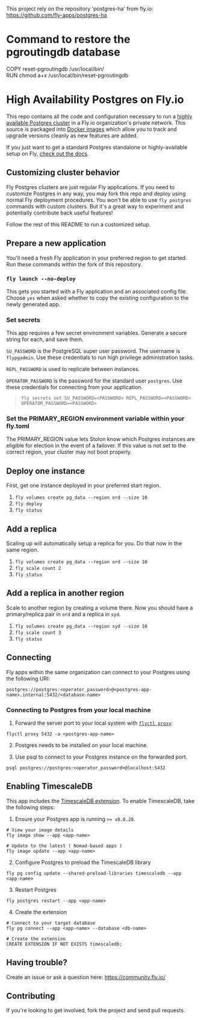 This project rely on the repository 'postgres-ha' from fly.io:  
https://github.com/fly-apps/postgres-ha

# Command to restore the pgroutingdb database

COPY reset-pgroutingdb /usr/local/bin/  
RUN chmod a+x /usr/local/bin/reset-pgroutingdb

# High Availability Postgres on Fly.io

This repo contains all the code and configuration necessary to run a [highly available Postgres cluster](https://fly.io/docs/postgres/) in a Fly.io organization's private network. This source is packaged into [Docker images](https://hub.docker.com/r/flyio/postgres-ha/tags) which allow you to track and upgrade versions cleanly as new features are added.

If you just want to get a standard Postgres standalone or highly-available setup on Fly, [check out the docs](https://fly.io/docs/postgres/).

## Customizing cluster behavior

Fly Postgres clusters are just regular Fly applications. If you need to customize Postgres in any way, you may fork this repo and deploy using normal Fly deployment procedures. You won't be able to use `fly postgres` commands with custom clusters. But it's a great way to experiment and potentially contribute back useful features!

Follow the rest of this README to run a customized setup.

## Prepare a new application

You'll need a fresh Fly application in your preferred region to get started. Run these commands within the fork of this repository.

### `fly launch --no-deploy`

This gets you started with a Fly application and an associated config file.
Choose `yes` when asked whether to copy the existing configuration to the newly generated app.

### Set secrets

This app requires a few secret environment variables. Generate a secure string for each, and save them.

`SU_PASSWORD` is the PostgreSQL super user password. The username is `flypgadmin`. Use these credentials to run high privilege administration tasks.

`REPL_PASSWORD` is used to replicate between instances.

`OPERATOR_PASSWORD` is the password for the standard user `postgres`. Use these credentials for connecting from your application.

> `fly secrets set SU_PASSWORD=<PASSWORD> REPL_PASSWORD=<PASSWORD> OPERATOR_PASSWORD=<PASSWORD>`

### Set the PRIMARY_REGION environment variable within your fly.toml

The PRIMARY_REGION value lets Stolon know which Postgres instances are eligible for election in the event of a failover. If this value is not set to the correct region, your cluster may not boot properly.

## Deploy one instance

First, get one instance deployed in your preferred start region.

1. `fly volumes create pg_data --region ord --size 10`
2. `fly deploy`
3. `fly status`

## Add a replica

Scaling up will automatically setup a replica for you. Do that now in the same region.

1. `fly volumes create pg_data --region ord --size 10`
2. `fly scale count 2`
3. `fly status`

## Add a replica in another region

Scale to another region by creating a volume there. Now you should have a primary/replica pair in `ord` and a replica in `syd`.

1. `fly volumes create pg_data --region syd --size 10`
2. `fly scale count 3`
3. `fly status`

## Connecting

Fly apps within the same organization can connect to your Postgres using the following URI:

```
postgres://postgres:<operator_password>@<postgres-app-name>.internal:5432/<database-name>
```

### Connecting to Postgres from your local machine

1. Forward the server port to your local system with [`flyctl proxy`](https://fly.io/docs/flyctl/proxy/):

```
flyctl proxy 5432 -a <postgres-app-name>
```

2. Postgres needs to be installed on your local machine.

3. Use psql to connect to your Postgres instance on the forwarded port.

```
psql postgres://postgres:<operator_password>@localhost:5432
```

## Enabling TimescaleDB

This app includes the [TimescaleDB extension](https://timescale.com/). To enable TimescaleDB, take the following steps:

1. Ensure your Postgres app is running `>= v0.0.28`.

```
# View your image details
fly image show --app <app-name>

# Update to the latest ( Nomad-based apps )
fly image update --app <app-name>
```

2. Configure Postgres to preload the TimescaleDB library

```
fly pg config update --shared-preload-libraries timescaledb --app <app-name>
```

3. Restart Postgres

```
fly postgres restart --app <app-name>
```

4. Create the extension

```
# Connect to your target database
fly pg connect --app <app-name> --database <db-name>

# Create the extension
CREATE EXTENSION IF NOT EXISTS timescaledb;
```

## Having trouble?

Create an issue or ask a question here: https://community.fly.io/

## Contributing

If you're looking to get involved, fork the project and send pull requests.
